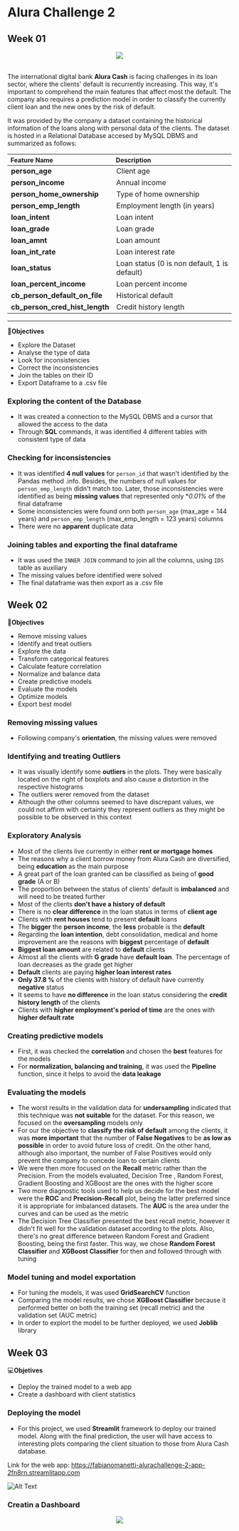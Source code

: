 # Alura Challenge 2
 
## Week 01

<center><img src="alura_cash.png"></center><br>

The international digital bank **Alura Cash** is facing challenges in its loan sector, where the clients' default is recurrently increasing. This way, it's important to comprehend the main features that affect most the default. The company also requires a prediction model in order to classify the currently client loan and the new ones by the risk of default.


It was provided by the company a dataset containing the historical information of the loans along with personal data of the clients. The dataset is hosted in a Relational Database accesed by MySQL DBMS and summarized as follows:


<table style="width:100%">
<thead>
<tr>
<th style="text-align:justify; font-weight: bold; font-size:14px">Feature Name</th>
<th style="text-align:justify; font-weight: bold; font-size:14px">Description</th>
</tr>
</thead>
<tbody>
<tr>
<td style="text-align:justify"><b>person_age</b></td>
<td style="text-align:justify">Client age</td>
</tr>
<tr>
<td style="text-align:justify"><b>person_income</b></td>
<td style="text-align:justify">Annual income</td>
</tr>
<tr>
<td style="text-align:justify"><b>person_home_ownership</b></td>
<td style="text-align:justify">Type of home ownership</td>
</tr>
<tr>
<td style="text-align:justify"><b>person_emp_length</b></td>
<td style="text-align:justify">Employment length (in years)</td>
</tr>
<tr>
<td style="text-align:justify"><b>loan_intent</b></td>
<td style="text-align:justify">Loan intent</td>
</tr>
<tr>
<td style="text-align:justify"><b>loan_grade</b></td>
<td style="text-align:justify">Loan grade</td>
</tr>
<tr>
<td style="text-align:justify"><b>loan_amnt</b></td>
<td style="text-align:justify">Loan amount</td>
</tr>
<tr>
<td style="text-align:justify"><b>loan_int_rate</b></td>
<td style="text-align:justify">Loan interest rate</td>
</tr>
<tr>
<td style="text-align:justify"><b>loan_status</b></td>
<td style="text-align:justify">Loan status (0 is non default, 1 is default)</td>
</tr>
<tr>
<td style="text-align:justify"><b>loan_percent_income</b></td>
<td style="text-align:justify">Loan percent income</td>
</tr>
<tr>
<td style="text-align:justify"><b>cb_person_default_on_file</b></td>
<td style="text-align:justify">Historical default</td>
</tr>
<tr>
<td style="text-align:justify"><b>cb_person_cred_hist_length</b></td>
<td style="text-align:justify">Credit history length</td>
</tr>
</tbody>
</table>

---

💸**Objectives**
* Explore the Dataset
* Analyse the type of data
* Look for inconsistencies
* Correct the inconsistencies
* Join the tables on their ID
* Export Dataframe to a .csv file

### Exploring the content of the Database

* It was created a connection to the MySQL DBMS and a cursor that allowed the access to the data
* Through **SQL** commands, it was identified 4 different tables with consistent type of data

### Checking for inconsistencies

* It was identified **4 null values** for `person_id` that wasn't identified by the Pandas method .info. Besides, the numbers of null values for `person_emp_length` didn't match too. Later, those inconsistencies were identified as being **missing values** that represented only **0.01%* of the final dataframe
* Some inconsistencies were found onn both `person_age` (max_age = 144 years) and `person_emp_length` (max_emp_length = 123 years) columns
* There were no **apparent** duplicate data

### Joining tables and exporting the final dataframe

* It was used the `INNER JOIN` command to join all the columns, using `IDS` table as auxiliary
* The missing values before identified were solved
* The final dataframe was then export as a .csv file

## Week 02

🏦**Objectives**
* Remove missing values
* Identify and treat outliers
* Explore the data
* Transform categorical features
* Calculate feature correlation
* Normalize and balance data
* Create predictive models
* Evaluate the models
* Optimize models
* Export best model

### Removing missing values

* Following company's **orientation**, the missing values were removed

### Identifying and treating Outliers

* It was visually identify some **outliers** in the plots. They were basically located on the right of boxplots and also cause a distortion in the respective histograms
* The outliers werer removed from the dataset
* Although the other columns seemed to have discrepant values, we could not affirm with certainty they represent outliers as they might be possible to be observed in this context

### Exploratory Analysis

* Most of the clients live currently in either **rent or mortgage homes**
* The reasons why a client borrow money from Alura Cash are diversified, being **education** as the main purpose
* A great part of the loan granted can be classified as being of **good grade** (A or B) 
* The proportion between the status of clients' default is **imbalanced** and will need to be treated further 
* Most of the clients **don't have a history of default**
* There is no **clear difference** in the loan status in terms of **client age**
* Clients with **rent houses** tend to present **default** loans
* The **bigger** the **person income**, the **less** probable is the **default**
* Regarding the **loan intention**, debt consolidation, medical and home improvement are the reasons with **biggest** percentage of **default**
* **Biggest loan amount** are related to **default** clients
* Almost all the clients with **G grade** have **default loan**. The percentage of loan decreases as the grade get higher
* **Default** clients are paying **higher loan interest rates**
* **Only 37.8 %** of the clients with history of default have currently **negative** status
* It seems to have **no difference** in the loan status considering the **credit history length** of the clients
* Clients with **higher employment's period of time** are the ones with **higher default rate**

### Creating predictive models

* First, it was checked the **correlation** and chosen the **best** features for the models
* For **normalization, balancing and training**, it was used the **Pipeline** function, since it helps to avoid the **data leakage**

### Evaluating the models

* The worst results in the validation data for **undersampling** indicated that this technique was **not suitable** for the dataset. For this reason, we focused on the **oversampling** models only
* For our the objective to **classify the risk of default** among the clients, it was **more important** that the number of **False Negatives** to be **as low as possible** in order to avoid future loss of credit. On the other hand, although also important, the number of False Positives would only prevent the company to concede loan to certain clients
* We were then more focused on the **Recall** metric rather than the Precision. From the models evaluated, Decision Tree , Random Forest, Gradient Boosting and XGBoost are the ones with the higher score
* Two more diagnostic tools used to help us decide for the best model were the **ROC** and **Precision-Recall** plot, being the latter preferred since it is appropriate for imbalanced datasets. The **AUC** is the area under the curves and can be used as the metric
* The Decision Tree Classifier presented the best recall metric, however it didn't fit well for the validation dataset according to the plots. Also, there's no great difference between Random Forest and Gradient Boosting, being the first faster. This way, we chose **Random Forest Classifier** and **XGBoost Classifier** for then and followed through with tuning

### Model tuning and model exportation

* For tuning the models, it was used **GridSearchCV** function
* Comparing the model results, we chose **XGBoost Classifier** because it performed better on both the training set (recall metric) and the validation set (AUC metric)
* In order to explort the model to be further deployed, we used **Joblib** library

## Week 03

💻**Objetives**
* Deploy the trained model to a web app
* Create a dashboard with client statistics

### Deploying the model

* For this project, we used **Streamlit** framework to deploy our trained model. Along with the final prediction, the user will have access to interesting plots comparing the client situation to those from Alura Cash database.

Link for the web  app: https://fabianomanetti-alurachallenge-2-app-2fn8rn.streamlitapp.com

![Alt Text](webapp_default.gif)

### Creatin a Dashboard

<center><img src="Dashboard.png"></center><br>
